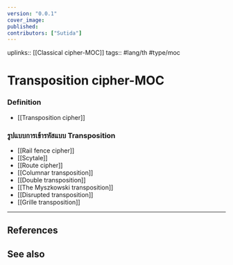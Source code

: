 ```yaml
---
version: "0.0.1"
cover_image:
published:
contributors: ["Sutida"]
---
```

uplinks:: [[Classical cipher-MOC]]
tags:: #lang/th #type/moc

# Transposition cipher-MOC
### Definition
- [[Transposition cipher]]

### รูปแบบการเข้ารหัสแบบ Transposition
- [[Rail fence cipher]]
- [[Scytale]]
- [[Route cipher]]
- [[Columnar transposition]]
- [[Double transposition]]
- [[The Myszkowski transposition]]
- [[Disrupted transposition]]
- [[Grille transposition]]

---
## References

## See also